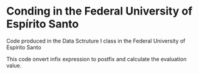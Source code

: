 # Conding in the Federal University of Espírito Santo
Code produced in the Data Sctruture I class in the Federal University of Espírito Santo

This code onvert infix expression to postfix and calculate the evaluation value.